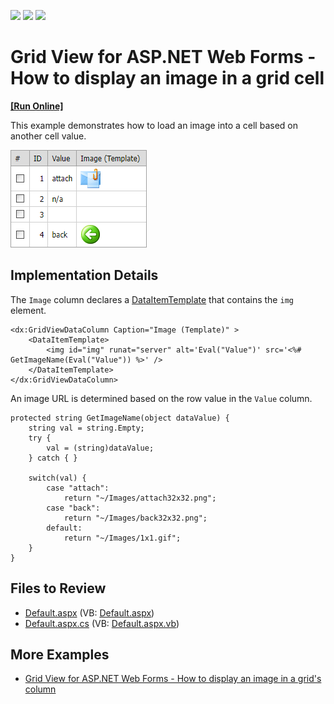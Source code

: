 <!-- default badges list -->
![](https://img.shields.io/endpoint?url=https://codecentral.devexpress.com/api/v1/VersionRange/128539304/13.1.5%2B)
[![](https://img.shields.io/badge/Open_in_DevExpress_Support_Center-FF7200?style=flat-square&logo=DevExpress&logoColor=white)](https://supportcenter.devexpress.com/ticket/details/E1967)
[![](https://img.shields.io/badge/📖_How_to_use_DevExpress_Examples-e9f6fc?style=flat-square)](https://docs.devexpress.com/GeneralInformation/403183)
<!-- default badges end -->

# Grid View for ASP.NET Web Forms - How to display an image in a grid cell
<!-- run online -->
**[[Run Online]](https://codecentral.devexpress.com/128539304/)**
<!-- run online end -->

This example demonstrates how to load an image into a cell based on another cell value.

![](grid-with-images-in-cells.png)

## Implementation Details

The `Image` column declares a [DataItemTemplate](https://docs.devexpress.com/AspNet/DevExpress.Web.GridViewDataColumn.DataItemTemplate) that contains the `img` element.

```
<dx:GridViewDataColumn Caption="Image (Template)" >
    <DataItemTemplate>
        <img id="img" runat="server" alt='Eval("Value")' src='<%# GetImageName(Eval("Value")) %>' />
    </DataItemTemplate>
</dx:GridViewDataColumn>
```
An image URL is determined based on the row value in the `Value` column.

```
protected string GetImageName(object dataValue) {
    string val = string.Empty;
    try {
        val = (string)dataValue;
    } catch { }

    switch(val) {
        case "attach":
            return "~/Images/attach32x32.png";
        case "back":
            return "~/Images/back32x32.png";
        default:
            return "~/Images/1x1.gif";
    }
}
```

## Files to Review

* [Default.aspx](./CS/WebSite/Default.aspx) (VB: [Default.aspx](./VB/WebSite/Default.aspx))
* [Default.aspx.cs](./CS/WebSite/Default.aspx.cs) (VB: [Default.aspx.vb](./VB/WebSite/Default.aspx.vb))

## More Examples

* [Grid View for ASP.NET Web Forms - How to display an image in a grid's column](https://github.com/DevExpress-Examples/asp-net-web-forms-grid-display-image)
